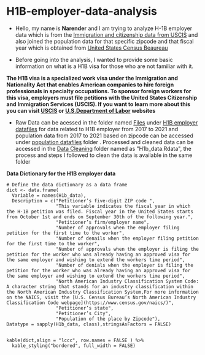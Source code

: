 # H1B-employer-data-analysis

* Hello, my name is **Narender** and I am trying to analyze H-1B employer data which is from the [Immigration and citizenship data from USCIS](https://www.uscis.gov/tools/reports-and-studies/h-1b-employer-data-hub) and also joined the population data for that specific zipcode and that fiscal year which is obtained from [United States Census Beaureau](https://data.census.gov/table?t=Counts,+Estimates,+and+Projections&g=010XX00US$8600000&tid=ACSDT5Y2021.B01003)

* Before going into the analysis, I wanted to provide some basic information on what is a H1B visa for those who are not familiar with it.

**The H1B visa is a specialized work visa under the Immigration and Nationality Act that enables American companies to hire foreign professionals in specialty occupations. To sponsor foreign workers for this visa, employers must file petitions with the United States Citizenship and Immigration Services (USCIS). If you want to learn more about this you can visit [USCIS](https://www.uscis.gov/working-in-the-united-states/h-1b-specialty-occupations) or [U.S.Department of Labor](https://www.dol.gov/agencies/whd/immigration/h1b) websites**

* Raw Data can be acessed in the folder named [Files](https://github.com/NarenderTumu/H1B-employer-data-analysis/tree/main/Files) under [H1B employer datafiles](https://github.com/NarenderTumu/H1B-employer-data-analysis/tree/main/Files/H1b%20employer%20datafiles) for data related to H1B employer from 2017 to 2021 and population data from 2017 to 2021 based on zipcode can be accessed under [population datafiles](https://github.com/NarenderTumu/H1B-employer-data-analysis/tree/main/Files/Population%20datafiles) folder . Processed and cleaned data can be accessed in the [Data Cleaning](https://github.com/NarenderTumu/H1B-employer-data-analysis/tree/main/Files/Data%20Cleaning) folder named as "H1b_data.Rdata", the process and steps I followed to clean the data is available in the same folder


**Data Dictionary for the H1B employer data**

```{r creating a Data Dictionary,echo=FALSE}
# Define the data dictionary as a data frame
dict <- data.frame(
  Variable = names(H1b_data),
  Description = c("Petitioner’s five-digit ZIP code ",
                  "This variable indicates the fiscal year in which the H-1B petition was filed. Fiscal year in the United States starts from October 1st and ends on September 30th of the following year.", 
                  "Petitioner’s firm/employer name", 
                  "Number of approvals when the employer filing petition for the first time to the worker",
                  "Number of denails when the employer filing petition for the first time to the worker",
                  "Number of approvals when the employer is filing the petition for the worker who was already having an approved visa for the same employer and wishing to extend the workers time period",
                  "Number of denials when the employer is filing the petition for the worker who was already having an approved visa for the same employer and wishing to extend the workers time period",
                  "North American Industry Classification System Code: A character string that stands for an industry classification within the North American Industry Classification System,For more information on the NAICS, visit the [U.S. Census Bureau’s North American Industry Classification Code webpage](https://www.census.gov/naics/)",
                  "Petitioner’s state",
                  "Petitioner’s City",
                  "Population of the place by Zipcode"), 
Datatype = sapply(H1b_data, class),stringsAsFactors = FALSE)


kable(dict,align = "lccc", row.names = FALSE ) %>%
  kable_styling("bordered", full_width = FALSE)

```
